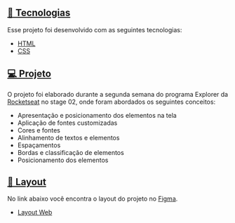﻿## [🚀 Tecnologias](https://github.com/romuloalcantara1/treine-me)

Esse projeto foi desenvolvido com as seguintes tecnologias:

-   [HTML](https://developer.mozilla.org/pt-BR/docs/Web/HTML)
-   [CSS](https://developer.mozilla.org/pt-BR/docs/Web/CSS)

## [💻 Projeto](https://github.com/romuloalcantara1/treine-me)

O projeto foi elaborado durante a segunda semana do programa Explorer da  [Rocketseat](https://www.rocketseat.com.br/)  no stage 02, onde foram abordados os seguintes conceitos:

-   Apresentação e posicionamento dos elementos na tela
-   Aplicação de fontes customizadas
-   Cores e fontes
-   Alinhamento de textos e elementos
-   Espaçamentos
-   Bordas e classificação de elementos
-   Posicionamento dos elementos

## [🔖 Layout](https://github.com/romuloalcantara1/treine-me)

No link abaixo você encontra o layout do projeto no  [Figma](http://figma.com/).

-   [Layout Web](https://www.figma.com/file/R1tL86q2Hrtc4ZEl8w3hkK/Explorer---Projeto-02-(Copy)-(Copy)?type=design&node-id=1%3A6&mode=dev)
